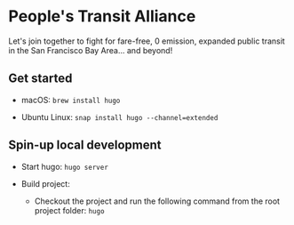 # People's Transit Alliance

Let's join together to fight for fare-free, 0 emission, expanded public transit
in the San Francisco Bay Area... and beyond!


## Get started

* macOS: `brew install hugo`

* Ubuntu Linux: `snap install hugo --channel=extended`


## Spin-up local development

- Start hugo: `hugo server`

- Build project:
    - Checkout the project and run the following command from the
      root project folder:  `hugo`

